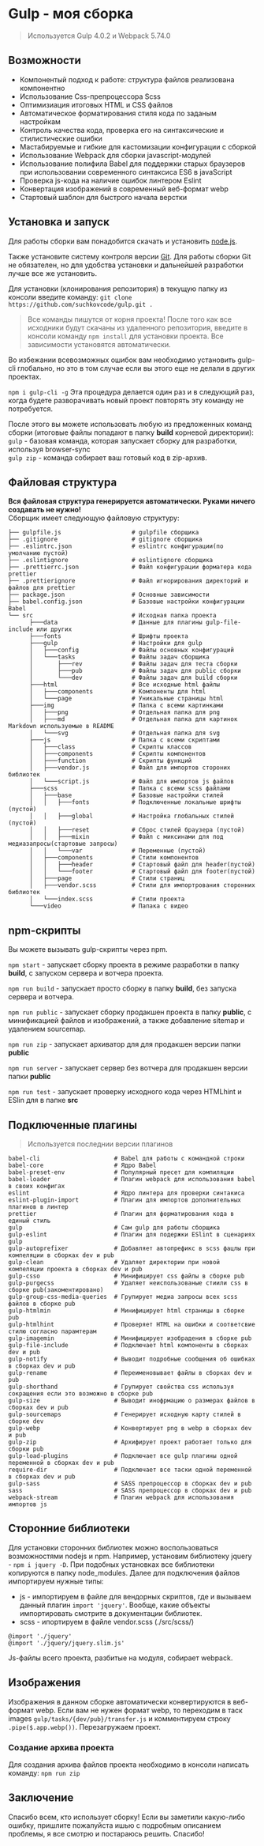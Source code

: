 # Gulp - моя сборка

> Используется Gulp 4.0.2 и Webpack 5.74.0

## Возможности

-  Компонентый подход к работе: структура файлов реализована компонентно
-  Использование Css-препроцессора Sсss
-  Оптимизиация итоговых HTML и CSS файлов
-  Автоматическое форматирования стиля кода по заданым настройкам
-  Контроль качества кода, проверка его на синтаксические и стилистические ошибки
-  Мастабируемые и гибкие для кастомизации конфигурации с сборкой
-  Использование Webpack для сборки javascript-модулей
-  Использование полифила Babel для поддержки старых браузеров при использовании современного синтаксиса ES6 в javaScript
-  Проверка js-кода на наличие ошибок линтером Eslint
-  Конвертация изображений в современный веб-формат webp
-  Стартовый шаблон для быстрого начала верстки

## Установка и запуск

Для работы сборки вам понадобится скачать и установить [node.js](https://nodejs.org).

Также установите систему контроля версии [Git](https://git-scm.com/downloads). Для работы сборки Git не обязателен, но для удобства установки и дальнейшей разработки лучше все же установить.

Для установки (клонирования репозитория) в текущую папку из консоли введите команду: `git clone https://github.com/suchkovcode/gulp.git .`

> Все команды пишутся от корня проекта!
> После того как все исходники будут скачаны из удаленного репозитория, введите в консоли команду `npm install` для установки проекта. Все зависимости установятся автоматически.

Во избежании всевозможных ошибок вам необходимо установить gulp-cli глобально, но это в том случае если вы этого еще не делали в других проектах.

`npm i gulp-cli -g`
Эта процедура делается один раз и в следующий раз, когда будете разворачивать новый проект повторять эту команду не потребуется.

После этого вы можете использовать любую из предложенных команд сборки (итоговые файлы попадают в папку **build** корневой директории): <br>
`gulp` - базовая команда, которая запускает сборку для разработки, используя browser-sync  
`gulp zip` - команда собирает ваш готовый код в zip-архив.

## Файловая структура

**Вся файловая структура генерируется автоматически. Руками ничего создавать не нужно!**  
Сборщик имеет следующую файловую структуру:

```
├── gulpfile.js                    # gulpfile сборщика
├── .gitignore                     # gitignore сборщика 
├── .eslintrc.json                 # eslintrc конфигурации(по умолчанию пустой)
├── .eslintignore                  # eslintignore сборщика
├── .prettierrc.json               # Файл конфигурации форматера кода prettier
├── .prettierignore                # Файл игнорирования директорий и файлов для prettier
├── package.json                   # Основные зависимости
├── babel.config.json              # Базовые настройки конфигурации Babel
└── src                            # Исходная папка проекта
      ├───data                     # Данные для плагины gulp-file-include или других
      ├───fonts                    # Шрифты проекта
      ├───gulp                     # Настройки для gulp
      │   ├───config               # Файлы основных конфигураций
      │   └───tasks                # Файлы задач сборщика
      │       ├───rev              # Файлы задач для теста сборки
      │       ├───pub              # Файлы задач для public сборки
      │       └───dev              # Файлы задач для build сборки
      ├───html                     # Все исходные html файлы
      │   ├───components           # Компоненты для html
      │   └───page                 # Уникальные страницы html
      ├───img                      # Папка с всеми картинками
      │   ├───png                  # Отдельная папка для png
      │   ├───md                   # Отдельная папка для картинок Markdown используемые в README
      │   └───svg                  # Отдельная папка для svg
      ├───js                       # Папка с всеми скриптами
      │   ├───class                # Скрипты классов
      │   ├───components           # Скрипты компонентов
      │   ├───function             # Скрипты функций
      │   ├───vendor.js            # Файл для импортов стороних библиотек
      │   └───script.js            # Файл для импортов js файлов
      ├───scss                     # Папка с всеми scss файлами
      │   ├───base                 # Базовые настройки стилей
      │   │   ├───fonts            # Подключенные локальные шрифты (пустой)
      │   │   ├───global           # Настройка глобальных стилей (пустой)
      │   │   ├───reset            # Сброс стилей браузера (пустой)
      │   │   ├───mixin            # Файл с миксинами для под медиазапросы(стартовые запросы)
      │   │   └───var              # Переменные (пустой)
      │   ├───components           # Стили компонентов
      │   │   ├───header           # Стартовый файл для header(пустой)
      │   │   └───footer           # Стартовый файл для footer(пустой)
      │   ├───page                 # Стили страниц
      │   ├───vendor.scss          # Стили для импортрования сторонних библиотек
      │   └───index.scss           # Стили проекта
      └───video                    # Папака с видео
```

## npm-скрипты

Вы можете вызывать gulp-скрипты через npm.

`npm start` - запускает сборку проекта в режиме разработки в папку **build**, с запуском сервера и вотчера проекта.

`npm run build` - запускает просто сборку в папку **build**, без запуска сервера и вотчера.

`npm run public` - запускает сборку продакшен проекта в папку **public**, с минификацией файлов и изображений, а также добавление sitemap и удалением sourcemap.

`npm run zip` - запускает архиватор для для продакшен версии папки **public**

`npm run server` - запускает сервер без вотчера для продакшен версии папки **public**

`npm run test` - запускает проверку исходного кода через HTMLhint и ESlin для в папке **src**

## Подключенные плагины

> Используется последнии версии плагинов

```
babel-cli                     # Babel для работы с командной строки
babel-core                    # Ядро Babel
babel-preset-env              # Популярный пресет для компиляции
babel-loader                  # Плагин webpack для использования babel в своих конфигах
eslint                        # Ядро линтера для проверки синтакиса
eslint-plugin-import          # Плагин для импортов дополнительных плагинов в линтер
prettier                      # Плагин для форматирования кода в единый стиль
gulp                          # Сам gulp для работы сборщика
gulp-eslint                   # Плагин для подержки ESlint в сценариях gulp
gulp-autoprefixer             # Добавляет автопрефикс в scss фацлы при компеляции в сборках dev и pub
gulp-clean                    # Удаляет директории при новой компеляции проекта в сборках dev и pub
gulp-csso                     # Минифицирует css файлы в сборке pub
gulp-purgecss                 # Удаляет неиспользованые стиили css в сборке pub(закоментировано)
gulp-group-css-media-queries  # Групирует медиа запросы всех scss файлов в сборке pub
gulp-htmlmin                  # Минифицирует html страницы в сборке pub
gulp-htmlhint                 # Проверяет HTML на ошибки и соответсвие стилю согласно парамтерам
gulp-imagemin                 # Минифицирует изобрадения в сборке pub
gulp-file-include             # Подключает html компоненты в сборках dev и pub
gulp-notify                   # Выводит подробные сообщения об ошибках в сборках dev и pub
gulp-rename                   # Переименовывает файлы в сборках dev и pub
gulp-shorthand                # Групирует свойства css используя сокращения если это возможно в сборке pub
gulp-size                     # Выводит инофрмацию о размерах файлов в сборках dev и pub
gulp-sourcemaps               # Генерирует исходную карту стилей в сборке dev
gulp-webp                     # Конвертирует png в webp в сборках dev и pub
gulp-zip                      # Архифирует проект работает только для сборки pub
gulp-load-plugins             # Подключает все gulp плагины одной переменной в сборках dev и pub
require-dir                   # Подключает все таски одной переменной  в сборках dev и pub
gulp-sass                     # SASS препроцессор в сборках dev и pub
sass                          # SASS препроцессор в сборках dev и pub
webpack-stream                # Плагин webpack для использования импортов js

```

## Сторонние библиотеки

Для установки сторонних библиотек можно воспользоваться возможностями nodejs и npm. Например, установим библиотеку jquery - `npm i jquery -D`. При подобных установках все библиотеки копируются в папку node_modules. Далее для подключения файлов импортируем нужные типы:

-  js - импортируем в файле для вендорных скриптов, где и вызываем данный плагин `import 'jquery'`. Вообще, какие объекты импортировать смотрите в документации библиотек.
-  scss - ипортируем в файле vendor.scss (./src/scss/)

```
@import './jquery'
@import './jquery/jquery.slim.js'
```

Js-файлы всего проекта, разбитые на модуля, собирает webpack.

## Изображения

Изображения в данном сборке автоматически конвертируются в веб-формат webp. Если вам не нужен формат webp, то переходим в таск images `gulp/tasks/{dev/pub}/transfer.js` и комментируем строку `.pipe($.app.webp())`. Перезагружаем проект.

### Создание архива проекта

Для создания архива файлов проекта необходимо в консоли написать команду:
`npm run zip`

## Заключение

Спасибо всем, кто использует сборку! Если вы заметили какую-либо ошибку, пришлите пожалуйста ишью с подробным описанием проблемы, я все смотрю и постараюсь решить. Спасибо!
